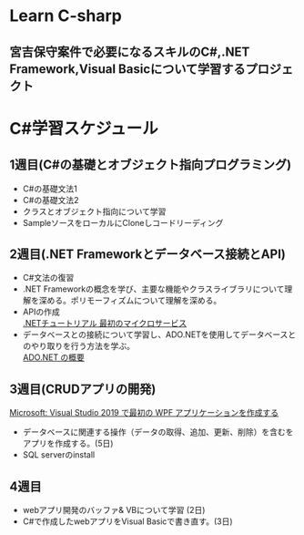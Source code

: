 # Learn C-sharp

## 宮吉保守案件で必要になるスキルのC#,.NET Framework,Visual Basicについて学習するプロジェクト


# C#学習スケジュール
## 1週目(C#の基礎とオブジェクト指向プログラミング)
- C#の基礎文法1
- C#の基礎文法2
- クラスとオブジェクト指向について学習
- SampleソースをローカルにCloneしコードリーディング


## 2週目(.NET Frameworkとデータベース接続とAPI) 
- C#文法の復習
- .NET Frameworkの概念を学び、主要な機能やクラスライブラリについて理解を深める。ポリモーフィズムについて理解を深める。
- APIの作成  
[.NETチュートリアル 最初のマイクロサービス](https://dotnet.microsoft.com/ja-jp/learn/aspnet/microservice-tutorial/intro)
- データベースとの接続について学習し、ADO.NETを使用してデータベースとのやり取りを行う方法を学ぶ。  
[ADO.NET の概要](https://learn.microsoft.com/ja-jp/dotnet/framework/data/adonet/ado-net-overview)


## 3週目(CRUDアプリの開発)　
[Microsoft: Visual Studio 2019 で最初の WPF アプリケーションを作成する](https://learn.microsoft.com/ja-jp/dotnet/desktop/wpf/getting-started/walkthrough-my-first-wpf-desktop-application?view=netframeworkdesktop-4.8)
- データベースに関連する操作（データの取得、追加、更新、削除）を含むをアプリを作成する。(5日)
- SQL serverのinstall

## 4週目
- webアプリ開発のバッファ& VBについて学習 (2日)
- C#で作成したwebアプリをVisual Basicで書き直す。(3日)